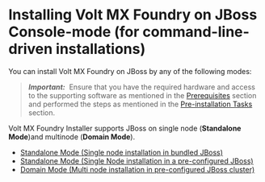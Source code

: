                          


Installing Volt MX Foundry on JBoss Console-mode (for command-line-driven installations)
=======================================================================================

You can install Volt MX Foundry on JBoss by any of the following modes:

> **_Important:_**  Ensure that you have the required hardware and access to the supporting software as mentioned in the [Prerequisites](Prerequisites.md) section and performed the steps as mentioned in the [Pre-installation Tasks](Pre-installation_Tasks.md) section.  
  
Volt MX  Foundry Installer supports JBoss on single node (**Standalone Mode**)and multinode (**Domain Mode**).

*   [Standalone Mode (Single node installation in bundled JBoss)](Installing_Foundry_on_JBoss1.md)
*   [Standalone Mode (Single Node installation in a pre-configured JBoss)](Installing_Foundry_JBoss_existing.md)
*   [Domain Mode (Multi node installation in pre-configured JBoss cluster)](Multi-Node_Installation.md)
